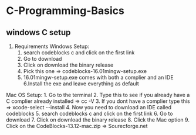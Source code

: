 # C-Programming-Basics

## windows C setup

1. Requirements
Windows Setup:
    1. search codeblocks c and click on the first link
    2. Go to download
    3. Click on download the binary release
    4. Pick this one => codeblocks-16.01mingw-setup.exe
    5. 16.01mingw-setup.exe comes with both a complier and an IDE
    6.Install the exe and leave everything as default

Mac OS Setup:
    1.  Go to the terminal
    2. Type this to see if you already have a C complier already installed => cc -V
    3. If you dont have a complier type this => xcode-select --install
    4. Now you need to download an IDE called codeblocks
    5. search codeblocks c and click on the first link
    6. Go to download
    7. Click on download the binary release
    8. Click the Mac option
    9. Click on the CodeBlocks-13.12-mac.zip => Sourecforge.net
